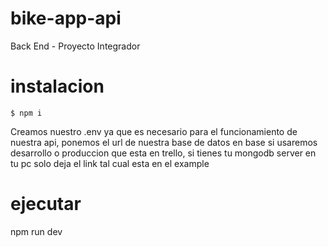 # bike-app-api
Back End - Proyecto Integrador
# instalacion
`$ npm i`

Creamos nuestro .env ya que es necesario para el funcionamiento de nuestra api, ponemos el url de nuestra base de datos en base si usaremos desarrollo o produccion que esta en trello, si tienes tu mongodb server en tu pc solo deja el link tal cual esta en el example

# ejecutar
npm run dev
